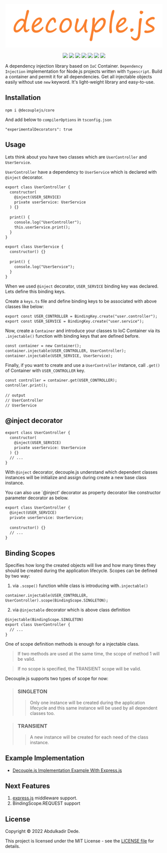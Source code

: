 <p align="center">
  <img src="./public/logo-decouplejs.png">
</p>
<p align="center">
  <img src="https://img.shields.io/bower/l/decouple">
  <img src="https://img.shields.io/github/v/release/akadirdev/decouple">
  <img src="https://img.shields.io/bundlephobia/min/@decouplejs/core">
  <img src="https://img.shields.io/npm/dw/@decouplejs/core">
  <img src="https://img.shields.io/github/last-commit/akadirdev/decouple">
  <img src="https://dl.circleci.com/status-badge/img/gh/akadirdev/decouple/tree/release.svg?style=shield">
  <img src="https://coveralls.io/repos/github/akadirdev/decouple/badge.svg?branch=release">
</p>

A dependency injection library based on `IoC` Container. `Dependency Injection` implementation for Node.js projects written with `Typescript`. Build a container and permit it for all dependencies. Get all injectable objects easily without use `new` keyword. It's light-weight library and easy-to-use.

## Installation

`npm i @decouplejs/core`

And add below to `compilerOptions` in `tsconfig.json`

```
"experimentalDecorators": true
```

## Usage

Lets think about you have two classes which are `UserController` and `UserService`.

`UserController` have a dependency to `UserService` which is declared with `@inject` decorator.

```
export class UserController {
  constructor(
    @inject(USER_SERVICE)
    private userService: UserService
  ) {}

  print() {
    console.log("UserController");
    this.userService.print();
  }
}
```

```
export class UserService {
  constructor() {}

  print() {
    console.log("UserService");
  }
}
```

When we used `@inject` decorator, `USER_SERVICE` binding key was declared. Lets define this binding keys.

Create a `keys.ts` file and define binding keys to be associated with above classes like below:

```
export const USER_CONTROLLER = BindingKey.create("user.controller");
export const USER_SERVICE = BindingKey.create("user.service");
```

Now, create a `Container` and introduce your classes to IoC Container via its `.injectable()` function with binding keys that are defined before.

```
const container = new Container();
container.injectable(USER_CONTROLLER, UserController);
container.injectable(USER_SERVICE, UserService);
```

Finally, if you want to create and use a `UserController` instance, call `.get()` of Container with `USER_CONTROLLER` key.

```
const controller = container.get(USER_CONTROLLER);
controller.print();

// output
// UserController
// UserService
```

## @inject decorator

```
export class UserController {
  constructor(
    @inject(USER_SERVICE)
    private userService: UserService
  ) {}
  // ...
}
```

With `@inject` decorator, decouple.js understand which dependent classes instances will be initialize and assign during create a new base class instance.

You can also use `@inject' decorator as property decorator like constructor parameter decorator as below.

```
export class UserController {
  @inject(USER_SERVICE)
  private userService: UserService;

  constructor() {}
  // ...
}
```

## Binding Scopes

Specifies how long the created objects will live and how many times they should be created during the application lifecycle. Scopes can be defined by two way:

1. via `.scope()` function while class is introducing with`.injectable()`

```
container.injectable(USER_CONTROLLER, UserController).scope(BindingScope.SINGLETON);
```

2. via `@injectable` decorator which is above class definition

```
@injectable(BindingScope.SINGLETON)
export class UserController {
  // ...
}
```

One of scope definition methods is enough for a injectable class.

> If two methods are used at the same time, the scope of method 1 will be valid.

> If no scope is specified, the TRANSIENT scope will be valid.

Decouple.js supports two types of scope for now:

> ### SINGLETON
>
> > Only one instance will be created during the application lifecycle and this same instance will be used by all dependent classes too.

> ### TRANSIENT
>
> > A new instance will be created for each need of the class instance.

## Example Implementation

- [Decouple.js Implementation Example With Express.js](https://github.com/akadirdev/decouple-express-example)

## Next Features

1. [express.js](https://expressjs.com/ "express.js") middleware support.
2. BindingScope.REQUEST support

## License

Copyright © 2022 Abdulkadir Dede.

This project is licensed under the MIT License - see the [LICENSE file](https://github.com/akadirdev/decouple/blob/release/LICENSE.md "LICENSE") for details.
